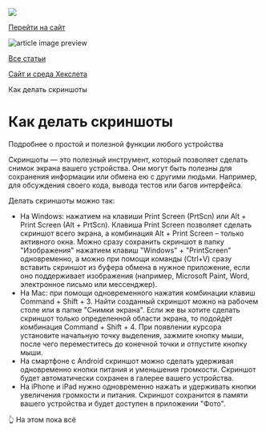 [![](https://files.carrotquest.app/knowledge-bases-images/logos/64033/1726575914708-nb7xvabz.png)](/)

[Перейти на сайт](https://ru.hexlet.io)

![article image preview]()

[Все статьи](/)

[Сайт и среда Хекслета](/category/4314)

Как делать скриншоты

# Как делать скриншоты

Подробнее о простой и полезной функции любого устройства

Скриншоты — это полезный инструмент, который позволяет сделать снимок экрана вашего устройства. Они могут быть полезны для сохранения информации или обмена ею с другими людьми. Например, для обсуждения своего кода, вывода тестов или багов интерфейса.

Делать скриншоты можно так:

* На Windows: нажатием на клавиши Print Screen (PrtScn) или Alt + Print Screen (Alt + PrtScn). Клавиша Print Screen позволяет сделать скриншот всего экрана, а комбинация Alt + Print Screen – только активного окна. Можно сразу сохранить скриншот в папку "Изображения" нажатием клавиш "Windows" + "PrintScreen" одновременно, а можно при помощи команды (Ctrl+V) сразу вставить скриншот из буфера обмена в нужное приложение, если оно поддерживает изображения (например, Microsoft Paint, Word, электронное письмо или мессенджер).
* На Mac: при помощи одновременного нажатия комбинации клавиш Command + Shift + 3. Найти созданный скриншот можно на рабочем столе или в папке "Снимки экрана". Если же вы хотите сделать скриншот только определенной области экрана, то подойдёт комбинация Command + Shift + 4. При появлении курсора установите начальную точку выделения, зажмите кнопку мыши, после чего переместитесь до конечной точки и отпустите кнопку мыши.
* На смартфоне с Android скриншот можно сделать удерживая одновременно кнопки питания и уменьшения громкости. Скриншот будет автоматически сохранен в галерее вашего устройства.
* На iPhone и iPad нужно одновременно нажать и удерживать кнопки увеличения громкости и питания. Скриншот сохранится в памяти вашего устройства и будет доступен в приложении "Фото".

👆 На этом пока всё